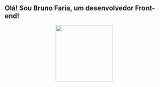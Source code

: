 ## Olá! Sou Bruno Faria, um desenvolvedor Front-end!
<div align="center">
  <a href="https://github.com/rafaballerini">
  <img height="180em" src="https://github-readme-stats.vercel.app/api?username=BrunoFaria93&show_icons=true&theme=dracula&include_all_commits=true&count_private=true"/>
</div>
